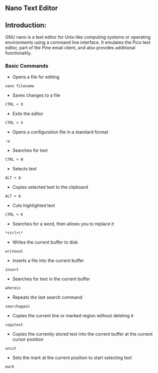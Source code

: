 ## Nano Text Editor
## Introduction:
GNU nano is a text editor for Unix-like computing systems or operating environments using a command line interface. It emulates the Pico text editor, part of the Pine email client, and also provides additional functionality.
### Basic Commands
- Opens a file for editing
```
nano filename
```
- Saves changes to a file
```
CTRL + O
```
-  Exits the editor
```
CTRL + X
```
- Opens a configuration file in a standard format
```
-w
```
- Searches for text
```
CTRL + W
```
- Selects text
```
ALT + A
```
- Copies selected text to the clipboard
```
ALT + 6
```
- Cuts highlighted text
```
CTRL + K
```
- Searches for a word, then allows you to replace it
```
*ctrl+\*
```
- Writes the current buffer to disk
```
writeout
```
- Inserts a file into the current buffer
```
insert
```
- Searches for text in the current buffer
```
whereis
```
- Repeats the last search command
```
searchagain
```
- Copies the current line or marked region without deleting it
```
copytext
```
- Copies the currently stored text into the current buffer at the current cursor position
```
uncut
```
- Sets the mark at the current position to start selecting text
```
mark
```
